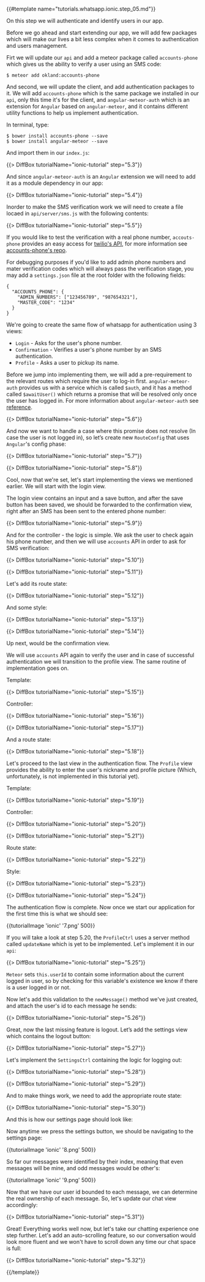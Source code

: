 {{#template name="tutorials.whatsapp.ionic.step_05.md"}}

On this step we will authenticate and identify users in our app.

Before we go ahead and start extending our app, we will add few packages which will make our lives a bit less complex when it comes to authentication and users management.

Firt we will update our `api` and add a meteor package called `accounts-phone` which gives us the ability to verify a user using an SMS code:

    $ meteor add okland:accounts-phone

And second, we will update the client, and add authentication packages to it. We will add `accounts-phone` which is the same package we installed in our `api`, only this time it's for the client, and `angular-meteor-auth` which is an extension for `Angular` based on `angular-meteor`, and it contains different utility functions to help us implement authentication.

In terminal, type:

    $ bower install accounts-phone --save
    $ bower install angular-meteor --save

And import them in our `index.js`:

{{> DiffBox tutorialName="ionic-tutorial" step="5.3"}}

And since `angular-meteor-auth` is an `Angular` extension we will need to add it as a module dependency in our app:

{{> DiffBox tutorialName="ionic-tutorial" step="5.4"}}

Inorder to make the SMS verification work we will need to create a file locaed in `api/server/sms.js` with the following contents:

{{> DiffBox tutorialName="ionic-tutorial" step="5.5"}}

If you would like to test the verification with a real phone number, `accouts-phone` provides an easy access for [twilio's API](https://www.twilio.com/), for more information see [accounts-phone's repo](https://github.com/okland/accounts-phone).

For debugging purposes if you'd like to add admin phone numbers and mater verification codes which will always pass the verification stage, you may add a `settings.json` file at the root folder with the following fields:

    {
      "ACCOUNTS_PHONE": {
        "ADMIN_NUMBERS": ["123456789", "987654321"],
        "MASTER_CODE": "1234"
      }
    }

We're going to create the same flow of whatsapp for authentication using 3 views:

- `Login` - Asks for the user's phone number.
- `Confirmation` - Verifies a user's phone number by an SMS authentication.
- `Profile` - Asks a user to pickup its name.

Before we jump into implementing them, we will add a pre-requirement to the relevant routes which require the user to log-in first. `angular-meteor-auth` provides us with a service which is called `$auth`, and it has a method called `$awaitUser()` which returns a promise that will be resolved only once the user has logged in. For more information about `angular-meteor-auth` see [reference](http://www.angular-meteor.com/api/1.3.6/auth).

{{> DiffBox tutorialName="ionic-tutorial" step="5.6"}}

And now we want to handle a case where this promise does not resolve (In case the user is not logged in), so let’s create new `RouteConfig` that uses `Angular`'s config phase:

{{> DiffBox tutorialName="ionic-tutorial" step="5.7"}}

{{> DiffBox tutorialName="ionic-tutorial" step="5.8"}}

Cool, now that we're set, let's start implementing the views we mentioned earlier. We will start with the login view.

The login view contains an input and a save button, and after the save button has been saved, we should be forwarded to the confirmation view, right after an SMS has been sent to the entered phone number:

{{> DiffBox tutorialName="ionic-tutorial" step="5.9"}}

And for the controller - the logic is simple. We ask the user to check again his phone number, and then we will use `accounts` API in order to ask for SMS verification:

{{> DiffBox tutorialName="ionic-tutorial" step="5.10"}}

{{> DiffBox tutorialName="ionic-tutorial" step="5.11"}}

Let's add its route state:

{{> DiffBox tutorialName="ionic-tutorial" step="5.12"}}

And some style:

{{> DiffBox tutorialName="ionic-tutorial" step="5.13"}}

{{> DiffBox tutorialName="ionic-tutorial" step="5.14"}}

Up next, would be the confirmation view.

We will use `accounts` API again to verify the user and in case of successful authentication we will transition to the profile view. The same routine of implementation goes on.

Template:

{{> DiffBox tutorialName="ionic-tutorial" step="5.15"}}

Controller:

{{> DiffBox tutorialName="ionic-tutorial" step="5.16"}}

{{> DiffBox tutorialName="ionic-tutorial" step="5.17"}}

And a route state:

{{> DiffBox tutorialName="ionic-tutorial" step="5.18"}}

Let's proceed to the last view in the authentication flow. The `Profile` view provides the ability to enter the user's nickname and profile picture (Which, unfortunately, is not implemented in this tutorial yet).

Template:

{{> DiffBox tutorialName="ionic-tutorial" step="5.19"}}

Controller:

{{> DiffBox tutorialName="ionic-tutorial" step="5.20"}}

{{> DiffBox tutorialName="ionic-tutorial" step="5.21"}}

Route state:

{{> DiffBox tutorialName="ionic-tutorial" step="5.22"}}

Style:

{{> DiffBox tutorialName="ionic-tutorial" step="5.23"}}

{{> DiffBox tutorialName="ionic-tutorial" step="5.24"}}

The authentication flow is complete. Now once we start our application for the first time this is what we should see:

{{tutorialImage 'ionic' '7.png' 500}}

If you will take a look at step 5.20, the `ProfileCtrl` uses a server method called `updateName` which is yet to be implemented. Let's implement it in our `api`:

{{> DiffBox tutorialName="ionic-tutorial" step="5.25"}}

`Meteor` sets `this.userId` to contain some information about the current logged in user, so by checking for this variable's existence we know if there is a user logged in or not.

Now let's add this validation to the `newMessage()` method we've just created, and attach the user's id to each message he sends:

{{> DiffBox tutorialName="ionic-tutorial" step="5.26"}}

Great, now the last missing feature is logout. Let’s add the settings view which contains the logout button:

{{> DiffBox tutorialName="ionic-tutorial" step="5.27"}}

Let's implement the `SettingsCtrl` containing the logic for logging out:

{{> DiffBox tutorialName="ionic-tutorial" step="5.28"}}

{{> DiffBox tutorialName="ionic-tutorial" step="5.29"}}

And to make things work, we need to add the appropriate route state:

{{> DiffBox tutorialName="ionic-tutorial" step="5.30"}}

And this is how our settings page should look like:

Now anytime we press the settings button, we should be navigating to the settings page:

{{tutorialImage 'ionic' '8.png' 500}}

So far our messages were identified by their index, meaning that even messages will be mine, and odd messages would be other's:

{{tutorialImage 'ionic' '9.png' 500}}

Now that we have our user id bounded to each message, we can determine the real ownership of each message. So, let's update our chat view accordingly:

{{> DiffBox tutorialName="ionic-tutorial" step="5.31"}}

Great! Everything works well now, but let's take our chatting experience one step further. Let's add an auto-scrolling feature, so our conversation would look more fluent and we won't have to scroll down any time our chat space is full:

{{> DiffBox tutorialName="ionic-tutorial" step="5.32"}}

{{/template}}